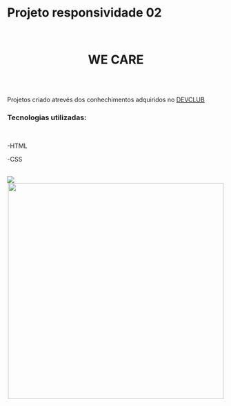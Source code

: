 <h1>Projeto responsividade 02</h1>
<br>
<h1 align=center> WE CARE</h1>
<br>
<br>
<p>Projetos criado atrevés dos conhechimentos adquiridos no <a href="https://rodolfomori.com.br/devclub-n1/">DEVCLUB</a>

<h3>Tecnologias utilizadas:</h3>
<br>
<p>-HTML</p>
<p>-CSS</p>
<br>

<img src="https://github.com/SidemarOliveira/Meu-projeto-Resp.02/blob/main/assetes/Captura%20de%20tela%202024-03-05%20193814.png?raw=true">
<br>
<div align=center>
<img src="https://github.com/SidemarOliveira/Meu-projeto-Resp.02/blob/main/assetes/Story%20instagram%20mockup%203d%20dia%20dos%20tios%20rosa%20(1).png" height="500">
</div>
